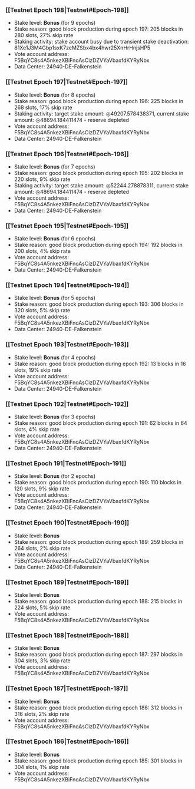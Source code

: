 ### [[Testnet Epoch 198|Testnet#Epoch-198]]
* Stake level: **Bonus** (for 9 epochs)
* Stake reason: good block production during epoch 197: 205 blocks in 280 slots, 27% skip rate
* Staking activity: stake account busy due to transient stake deactivation: 81Xe1J3M4Gbp1sxK7zeMZSbx4bx4hwr25XnHrHnjsHP5
* Vote account address: F5BqYC8s4A5nkezXBiFnoAsCizDZVYaVbaxfdKYRyNbx
* Data Center: 24940-DE-Falkenstein
### [[Testnet Epoch 197|Testnet#Epoch-197]]
* Stake level: **Bonus** (for 8 epochs)
* Stake reason: good block production during epoch 196: 225 blocks in 268 slots, 17% skip rate
* Staking activity: target stake amount: ◎49207.578438371, current stake amount: ◎48694.184411474 - reserve depleted
* Vote account address: F5BqYC8s4A5nkezXBiFnoAsCizDZVYaVbaxfdKYRyNbx
* Data Center: 24940-DE-Falkenstein
### [[Testnet Epoch 196|Testnet#Epoch-196]]
* Stake level: **Bonus** (for 7 epochs)
* Stake reason: good block production during epoch 195: 202 blocks in 220 slots, 9% skip rate
* Staking activity: target stake amount: ◎52244.278878311, current stake amount: ◎48694.184411474 - reserve depleted
* Vote account address: F5BqYC8s4A5nkezXBiFnoAsCizDZVYaVbaxfdKYRyNbx
* Data Center: 24940-DE-Falkenstein
### [[Testnet Epoch 195|Testnet#Epoch-195]]
* Stake level: **Bonus** (for 6 epochs)
* Stake reason: good block production during epoch 194: 192 blocks in 200 slots, 4% skip rate
* Vote account address: F5BqYC8s4A5nkezXBiFnoAsCizDZVYaVbaxfdKYRyNbx
* Data Center: 24940-DE-Falkenstein
### [[Testnet Epoch 194|Testnet#Epoch-194]]
* Stake level: **Bonus** (for 5 epochs)
* Stake reason: good block production during epoch 193: 306 blocks in 320 slots, 5% skip rate
* Vote account address: F5BqYC8s4A5nkezXBiFnoAsCizDZVYaVbaxfdKYRyNbx
* Data Center: 24940-DE-Falkenstein
### [[Testnet Epoch 193|Testnet#Epoch-193]]
* Stake level: **Bonus** (for 4 epochs)
* Stake reason: good block production during epoch 192: 13 blocks in 16 slots, 19% skip rate
* Vote account address: F5BqYC8s4A5nkezXBiFnoAsCizDZVYaVbaxfdKYRyNbx
* Data Center: 24940-DE-Falkenstein
### [[Testnet Epoch 192|Testnet#Epoch-192]]
* Stake level: **Bonus** (for 3 epochs)
* Stake reason: good block production during epoch 191: 62 blocks in 64 slots, 4% skip rate
* Vote account address: F5BqYC8s4A5nkezXBiFnoAsCizDZVYaVbaxfdKYRyNbx
* Data Center: 24940-DE-Falkenstein
### [[Testnet Epoch 191|Testnet#Epoch-191]]
* Stake level: **Bonus** (for 2 epochs)
* Stake reason: good block production during epoch 190: 110 blocks in 120 slots, 9% skip rate
* Vote account address: F5BqYC8s4A5nkezXBiFnoAsCizDZVYaVbaxfdKYRyNbx
* Data Center: 24940-DE-Falkenstein
### [[Testnet Epoch 190|Testnet#Epoch-190]]
* Stake level: **Bonus**
* Stake reason: good block production during epoch 189: 259 blocks in 264 slots, 2% skip rate
* Vote account address: F5BqYC8s4A5nkezXBiFnoAsCizDZVYaVbaxfdKYRyNbx
* Data Center: 24940-DE-Falkenstein
### [[Testnet Epoch 189|Testnet#Epoch-189]]
* Stake level: **Bonus**
* Stake reason: good block production during epoch 188: 215 blocks in 224 slots, 5% skip rate
* Vote account address: F5BqYC8s4A5nkezXBiFnoAsCizDZVYaVbaxfdKYRyNbx
### [[Testnet Epoch 188|Testnet#Epoch-188]]
* Stake level: **Bonus**
* Stake reason: good block production during epoch 187: 297 blocks in 304 slots, 3% skip rate
* Vote account address: F5BqYC8s4A5nkezXBiFnoAsCizDZVYaVbaxfdKYRyNbx
### [[Testnet Epoch 187|Testnet#Epoch-187]]
* Stake level: **Bonus**
* Stake reason: good block production during epoch 186: 312 blocks in 316 slots, 2% skip rate
* Vote account address: F5BqYC8s4A5nkezXBiFnoAsCizDZVYaVbaxfdKYRyNbx
### [[Testnet Epoch 186|Testnet#Epoch-186]]
* Stake level: **Bonus**
* Stake reason: good block production during epoch 185: 301 blocks in 304 slots, 1% skip rate
* Vote account address: F5BqYC8s4A5nkezXBiFnoAsCizDZVYaVbaxfdKYRyNbx